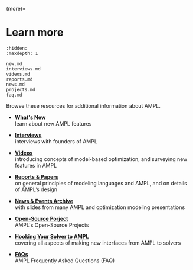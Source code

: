 (more)=

# Learn more

```{toctree}
:hidden:
:maxdepth: 1

new.md
interviews.md
videos.md
reports.md
news.md
projects.md
faq.md
```

Browse these resources for additional information about AMPL.

-   [**What's New**](new.md)  
    learn about new AMPL features

-   [**Interviews**](interviews.md)  
    interviews with founders of AMPL

-   [**Videos**](videos.md)  
    introducing concepts of model-based optimization, and surveying new features in AMPL
    
-   [**Reports & Papers**](reports.md)  
    on general principles of modeling languages and AMPL, and on details of AMPL’s design
    
-   [**News & Events Archive**](news.md)  
    with slides from many AMPL and optimization modeling presentations
    
-   [**Open-Source Porject**](projects.md)  
    AMPL's Open-Source Projects

-   [**Hooking Your Solver to AMPL**](https://mp.ampl.com/howto.html)  
    covering all aspects of making new interfaces from AMPL to solvers

-   [**FAQs**](faq.md)  
    AMPL Frequently Asked Questions (FAQ)
